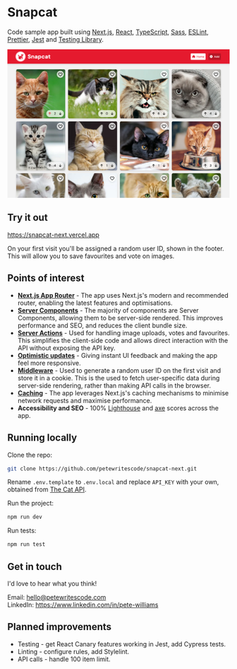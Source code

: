 # Snapcat

Code sample app built using [Next.js](https://nextjs.org/),
[React](https://react.dev/), [TypeScript](https://www.typescriptlang.org/),
[Sass](https://sass-lang.com/), [ESLint](https://eslint.org/),
[Prettier](https://prettier.io/), [Jest](https://jestjs.io/) and
[Testing Library](https://testing-library.com/).

![Snapcat](/docs/snapcat.png)

## Try it out

https://snapcat-next.vercel.app

On your first visit you'll be assigned a random user ID, shown in the footer.
This will allow you to save favourites and vote on images.

## Points of interest

- **[Next.js App Router](https://nextjs.org/docs/app)** - The app uses Next.js's
  modern and recommended router, enabling the latest features and optimisations.
- **[Server Components](https://nextjs.org/docs/app/building-your-application/rendering/server-components)** -
  The majority of components are Server Components, allowing them to be
  server-side rendered. This improves performance and SEO, and reduces the
  client bundle size.
- **[Server Actions](https://nextjs.org/docs/app/building-your-application/data-fetching/server-actions-and-mutations)** -
  Used for handling image uploads, votes and favourites. This simplifies the
  client-side code and allows direct interaction with the API without exposing
  the API key.
- **[Optimistic updates](https://react.dev/reference/react/useOptimistic)** -
  Giving instant UI feedback and making the app feel more responsive.
- **[Middleware](/src/middleware.ts)** - Used to generate a random user ID on
  the first visit and store it in a cookie. This is the used to fetch
  user-specific data during server-side rendering, rather than making API calls
  in the browser.
- **[Caching](https://nextjs.org/docs/app/building-your-application/caching)** -
  The app leverages Next.js's caching mechanisms to minimise network requests
  and maximise performance.
- **Accessibility and SEO** - 100%
  [Lighthouse](https://developer.chrome.com/docs/lighthouse/overview) and
  [axe](https://www.deque.com/axe/) scores across the app.

## Running locally

Clone the repo:

```bash
git clone https://github.com/petewritescode/snapcat-next.git
```

Rename `.env.template` to `.env.local` and replace `API_KEY` with your own,
obtained from [The Cat API](https://thecatapi.com/).

Run the project:

```bash
npm run dev
```

Run tests:

```bash
npm run test
```

## Get in touch

I'd love to hear what you think!

Email: hello@petewritescode.com \
LinkedIn: https://www.linkedin.com/in/pete-williams

## Planned improvements

- Testing - get React Canary features working in Jest, add Cypress tests.
- Linting - configure rules, add Stylelint.
- API calls - handle 100 item limit.

